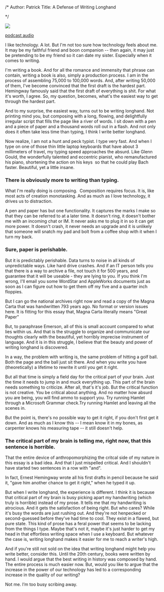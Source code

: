 /*
Author: Patrick
Title: A Defense of Writing Longhand

*/

[![](http://www.patrickemclean.com/wp-content/uploads/2009/01/handwriting.jpg)](http://www.patrickemclean.com/wp-content/uploads/2009/01/handwriting.jpg)


[podcast audio](http://www.theseanachai.com/episodes/defenselonghand.mp3)



I like technology. A lot. But I'm not too sure how technology feels about me. It may be my faithful friend and boon companion -- then again, it may just be pretending to be my friend so it can date my sister. Especially when it comes to writing.


I'm writing a book. And for all the romance and immensity that phrase can contain, writing a book is also, simply a production process. I am in the process of assembling 75,000 to 100,000 words. And, after writing 50,000 of them, I've become convinced that the first draft is the hardest part. Hemingway famously said that the first draft of everything is shit. For what it's worth, I agree. So, my question, becomes, what's the easiest way to get through the hardest part.

And to my surprise, the easiest way, turns out to be writing longhand. Not printing mind you, but composing with a long, flowing, and delightfully irregular script that fills the page like a river of words. I sit down with a pen and a piece of paper and a thousand words roll out in a flash. And not only does it often take less time than typing, I think I write better longhand.

Now realize, I am not a hunt and peck typist. I type very fast. And when I type on one of those thin little laptop keyboards that have about 3 millimeters of travel, my typing speed approaches the absurd. Like Glenn Gould, the wonderfully talented and eccentric pianist, who remanufactured his piano, shortening the action on his keys  so that he could play Bach faster. Beautiful, yet a little insane.



### There is obviously more to writing than typing.


What I'm really doing is composing.  Composition requires focus. It is, like most acts of creation monotasking. And as much as I love technology, it drives us to distraction.

A pen and paper has but one functionality. It captures the marks I make so that they can be referred to at a later time. It doesn't ring, it doesn't bother me with an incoming chat or IM. It never asks me to plug it in so it can get more power. It doesn't crash, it never needs an upgrade and it is unlikely that someone will snatch my pad and bolt from a coffee shop with it when I turn my back.



### Sure, paper is perishable.



But it is predictably perishable. Data turns to noise in all kinds of unpredictable ways. Like hard drive crashes. And if an IT person tells you that there is a way to archive a file, not touch it for 500 years, and guarantee that it will be useable - they are lying to you. If you think I'm wrong, I'll email you some WordStar and AppleWorks documents just as soon as I can figure out how to get them off my five and a quarter inch floppies.

But I can go the national archives right now and read a copy of the Magna Carta that was handwritten 793 years ago. No format or version issues here. It is fitting for this essay that, Magna Carta literally means "Great Paper"

But, to paraphrase Emerson, all of this is small account compared to what lies within us. And that is the struggle to organize and communicate our thoughts clearly with the beautiful, yet horribly imprecise instrument of language. And it is in this struggle, I believe that the beauty and power of writing longhand is discovered.

In a way, the problem with writing is, the same problem of hitting a golf ball. Both the page and the ball just sit there. And when you write you have (theoretically) a lifetime to rewrite it until you get it right.

But all that time is simply a field day for the critical part of your brain. Just the time it needs to jump in and muck everything up. This part of the brain needs something to criticize. After all, that's it's job. But the critical function is not creative. You be critical about anything. And no matter how absurd you are being, you will find ammo to support you. Try running Hamlet through a Microsoft Grammar check.Try running Hamlet and leaving all the scenes in.

But the point is, there's no possible way to get it right, if you don't first get it down. And as much as I know this -- I mean know it in my bones, as carpenter knows his measuring tape -- it still doesn't help.



### The critical part of my brain is telling me, right now, that this sentence is horrible.



That the entire device of anthropomorphizing the critcal side of my nature in this essay is a bad idea. And that I just mispelled critical. And I shouldn't have started two sentences in a row with "and".

<div class="aside right clear">In fact, Ernest Hemingway wrote all his first drafts in pencil because he said it, "gave him another chance to get it right," when he typed it up. 

</div>  

But when I write longhand, the experience is different. I think it is because that critical part of my brain is busy picking apart my handwriting (which truly is horrible) instead of my prose. It tells me that my handwriting is atrocious. And it gets the satisfaction of being right. But who cares? While it's busy the words are just rushing out. And they're not henpecked or second-guessed before they've had time to cool. They exist in a flawed, but pure state. This kind of prose has a feral power that seems to be lacking from the things I type. Maybe that's not it, maybe it's just harder to get my head in that effortless writing space when I use a keyboard. But whatever the case is, writing longhand makes it easier for me to reach a writer's high.


And if you're still not sold on the idea that writing longhand might help you write better, consider this. Until the 20th century, books were written by hand. I would argue that the best writing in history was composed by hand. The entire process is much easier now. But, would you like to argue that the increase in the power of our technology has led to a corresponding increase in the quality of our writing?

Not me. I’m too busy scribing away.
